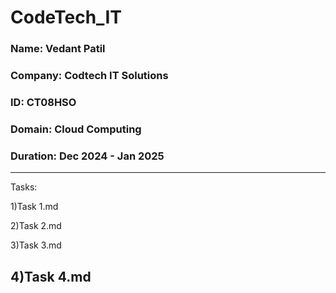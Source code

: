 # CodeTech_IT

### Name: Vedant Patil
### Company: Codtech IT Solutions
### ID: CT08HSO
### Domain: Cloud Computing
### Duration: Dec 2024 - Jan 2025
---
Tasks:

1)Task 1.md

2)Task 2.md

3)Task 3.md

4)Task 4.md
---
